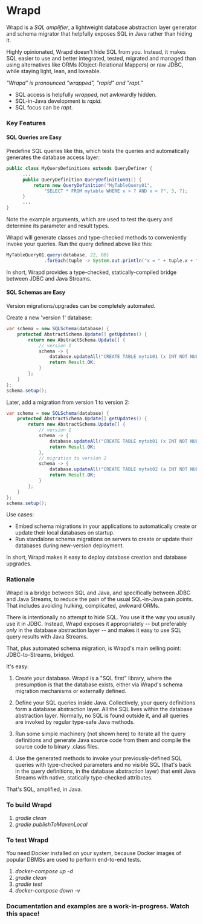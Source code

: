 Wrapd
=====

Wrapd is a *SQL amplifier*, a lightweight database abstraction layer generator and schema migrator that helpfully exposes
SQL in Java rather than hiding it.

Highly opinionated, Wrapd doesn't hide SQL from you. Instead, it makes SQL easier 
to use and better integrated, tested, migrated and managed than using 
alternatives like ORMs (Object-Relational Mappers) or raw JDBC,
while staying light, lean, and loveable.

*"Wrapd" is pronounced "wrapped", "rapid" and "rapt."*

* SQL access is helpfully *wrapped*, not awkwardly hidden.
* SQL-in-Java development is *rapid*.
* SQL focus can be *rapt*.

### Key Features ###

#### SQL Queries are Easy ####

Predefine SQL queries like this, which tests the queries and automatically generates the database access layer:
```java
public class MyQueryDefinitions extends QueryDefiner {
      ...
      public QueryDefinition QueryDefinition01() {
          return new QueryDefinition("MyTableQuery01", 
              "SELECT * FROM mytable WHERE x > ? AND x < ?", 3, 7);
      }
      ...
}
```
Note the example arguments, which are used to test the query and determine its parameter and result types.

Wrapd will generate classes and type-checked methods to conveniently invoke your queries. Run the query defined above like this:
```java
MyTableQuery01.query(database, 22, 88)
              .forEach(tuple -> System.out.println("x = " + tuple.x + ", y = " + tuple.y));
```

In short, Wrapd provides a type-checked, statically-compiled bridge between JDBC and Java Streams.

#### SQL Schemas are Easy ####

Version migrations/upgrades can be completely automated.

Create a new 'version 1' database:
``` java
var schema = new SQLSchema(database) {
    protected AbstractSchema.Update[] getUpdates() {
        return new AbstractSchema.Update[] {
            // version 1
            schema -> {
                database.updateAll("CREATE TABLE mytab01 (x INT NOT NULL PRIMARY KEY)");
                return Result.OK;
            }
        };
    }
};
schema.setup();
```

Later, add a migration from version 1 to version 2:
``` java
var schema = new SQLSchema(database) {
    protected AbstractSchema.Update[] getUpdates() {
        return new AbstractSchema.Update[] {
            // version 1
            schema -> {
                database.updateAll("CREATE TABLE mytab01 (x INT NOT NULL PRIMARY KEY)");
                return Result.OK;
            },
            // migration to version 2
            schema -> {
                database.updateAll("CREATE TABLE mytab02 (a INT NOT NULL PRIMARY KEY)");
                return Result.OK;
            }
        };
    }
};
schema.setup();
```

Use cases:
* Embed schema migrations in your applications to automatically create or update their local
databases on startup.
* Run standalone schema migrations on servers to create or update their databases during new-version deployment.

In short, Wrapd makes it easy to deploy database creation and database upgrades.

### Rationale ###

Wrapd is a bridge between SQL and Java, and specifically between JDBC and Java Streams, to reduce the pain of
the usual SQL-in-Java pain points. That includes avoiding hulking, complicated, awkward ORMs.

There is intentionally no attempt to hide SQL. You use it the way you usually use it in JDBC. Instead, Wrapd exposes it
appropriately -- but preferably _only_ in the database abstraction layer -- and makes it easy to use SQL query results with Java Streams.

That, plus automated schema migration, is Wrapd's main selling point: JDBC-to-Streams, bridged.

It's easy:

1. Create your database. Wrapd is a "SQL first" library, where the presumption is that the database exists,
either via Wrapd's schema migration mechanisms or externally defined.

2. Define your SQL queries inside Java. Collectively, your query definitions form a database abstraction layer.
All the SQL lives within the database abstraction layer. Normally, no SQL is found outside it, and all queries are
invoked by regular type-safe Java methods.

3. Run some simple machinery (not shown here) to iterate all the query definitions and generate Java source code from
them and compile the source code to binary .class files.

4. Use the generated methods to invoke your previously-defined SQL queries with
type-checked parameters and no visible SQL (that's back in the query definitions, in 
the database abstraction layer) that emit Java Streams with native, statically type-checked 
attributes.

That's SQL, amplified, in Java.

### To build Wrapd ###

1.   _gradle clean_
2.   _gradle publishToMavenLocal_

### To test Wrapd ###

You need Docker installed on your system, because Docker images of popular DBMSs are used to perform end-to-end tests.

1.  _docker-compose up -d_
2.  _gradle clean_
3.  _gradle test_
4.  _docker-compose down -v_
 
### Documentation and examples are a work-in-progress. Watch this space! ###
